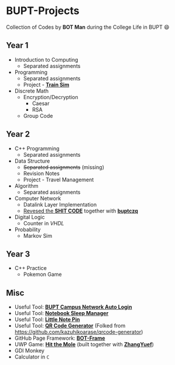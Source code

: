 # BUPT-Projects
Collection of Codes by **BOT Man** during the College Life in BUPT :smile:

## Year 1

- Introduction to Computing
  - Separated assignments
- Programming
  - Separated assignments
  - Project - [**Train Sim**](https://github.com/BOT-Man-JL/BUPT-Projects/tree/master/1-2-Programming/Crazy%20Train%20Sim)
- Discrete Math
  - Encryption/Decryption
    - Caesar
    - RSA
  - Group Code

## Year 2

- C++ Programming
  - Separated assignments
- Data Structure
  - ~~Separated assignments~~ (missing)
  - Revision Notes
  - Project - Travel Management
- Algorithm
  - Separated assignments
- Computer Network
  - Datalink Layer Implementation
  - [Revesed the **SHIT CODE**](https://github.com/BOT-Man-JL/BUPT-Projects/tree/master/2-2-Computer-Network/Reversed)
together with [**buptczq**](https://github.com/buptczq/RE_Bupt_Computer_Network_Expr)
- Digital Logic
  - Counter in *VHDL*
- Probability
  - Markov Sim

## Year 3

- C++ Practice
  - Pokemon Game

## Misc

- Useful Tool: [**BUPT Campus Network Auto Login**](https://github.com/BOT-Man-JL/BUPT-Projects/tree/master/0-3-Network-Login)
- Useful Tool: [**Notebook Sleep Manager**](https://github.com/BOT-Man-JL/BUPT-Projects/tree/master/0-2-Sleep-Manager)
- Useful Tool: [**Little Note Pin**](https://github.com/BOT-Man-JL/BUPT-Projects/tree/master/0-1-Note-Pin)
- Useful Tool: [**QR Code Generator**](https://bot-man-jl.github.io/QRCodeGen) (Folked from https://github.com/kazuhikoarase/qrcode-generator)
- GitHub Page Framework: [**BOT-Frame**](https://github.com/BOT-Man-JL/BOT-Man-JL.github.io)
- UWP Game: [**Hit the Mole**](https://github.com/ZhangYuef/Hit-the-Mole) (built together with [**ZhangYuef**](https://github.com/ZhangYuef))
- GDI Monkey
- Calculator in `C`